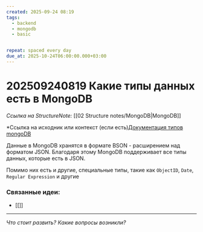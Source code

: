 ```yaml
---
created: 2025-09-24 08:19
tags:
  - backend
  - mongodb
  - basic


repeat: spaced every day
due_at: 2025-10-24T06:00:00.000+03:00
---
```

# 202509240819 Какие типы данных есть в MongoDB

*Ссылка на StructureNote:* [[02 Structure notes/MongoDB|MongoDB]]

*Ссылка на исходник или контекст (если есть)[Документация типов mongoDB](https://mongodb.prakticum-team.ru/docs/manual/reference/bson-types/)

Данные в MongoDB хранятся в формате BSON - расширением над форматом JSON. Благодаря этому MongoDB поддерживает все типы данных, которые есть в JSON.

Помимо них есть и другие, специальные типы, такие как `ObjectID`, `Date`, `Regular Expression` и другие

### Связанные идеи:

* [[]]

---

*Что стоит развить? Какие вопросы возникли?*
